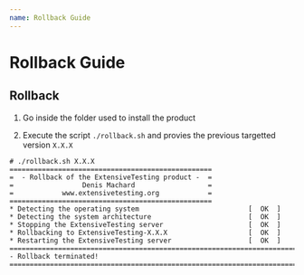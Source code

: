 ```yaml
---
name: Rollback Guide
---
```


# Rollback Guide

## Rollback

1. Go inside the folder used to install the product

2. Execute the script `./rollback.sh` and provies the previous targetted version `X.X.X`


```
# ./rollback.sh X.X.X
==================================================
=  - Rollback of the ExtensiveTesting product -  =
=                 Denis Machard                  =
=            www.extensivetesting.org            =
==================================================
* Detecting the operating system                           [  OK  ]
* Detecting the system architecture                        [  OK  ]
* Stopping the ExtensiveTesting server                     [  OK  ]
* Rollbacking to ExtensiveTesting-X.X.X                    [  OK  ]
* Restarting the ExtensiveTesting server                   [  OK  ]
=========================================================================
- Rollback terminated!
=========================================================================
```
